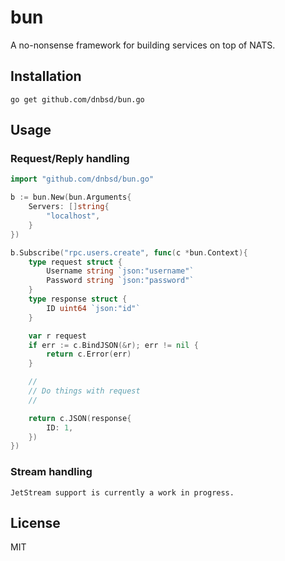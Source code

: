 # bun

A no-nonsense framework for building services on top of NATS.

## Installation

```
go get github.com/dnbsd/bun.go
```

## Usage

### Request/Reply handling

```go
import "github.com/dnbsd/bun.go"

b := bun.New(bun.Arguments{
    Servers: []string{
        "localhost",
    }
})

b.Subscribe("rpc.users.create", func(c *bun.Context){
    type request struct {
        Username string `json:"username"`
        Password string `json:"password"`
    }
    type response struct {
        ID uint64 `json:"id"`
    }

    var r request
    if err := c.BindJSON(&r); err != nil {
        return c.Error(err)
    }

    //
    // Do things with request
    //

    return c.JSON(response{
        ID: 1,
    })
})
```

### Stream handling

```
JetStream support is currently a work in progress.
```

## License

MIT